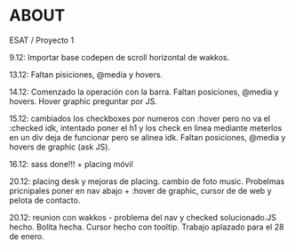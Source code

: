 # ABOUT
ESAT / Proyecto 1

9.12: Importar base codepen de scroll horizontal de wakkos.

13.12: Faltan pisiciones, @media y hovers.

14.12: Comenzado la operación con la barra. Faltan posiciones, @media y hovers. Hover graphic preguntar por JS.

15.12: cambiados los checkboxes por numeros con :hover pero no va el :checked idk, intentado poner el h1 y los check en linea mediante meterlos en un div deja de funcionar pero se alinea idk. Faltan posiciones, @media y hovers de graphic (ask JS).

16.12: sass done!!! + placing móvil

20.12: placing desk y mejoras de placing. cambio de foto music. Probelmas pricnipales poner en nav abajo + :hover de graphic, cursor de de web y pelota de contacto.

20.12: reunion con wakkos - problema del nav y checked solucionado.JS hecho. Bolita hecha. Cursor hecho con tooltip. Trabajo aplazado para el 28 de enero.